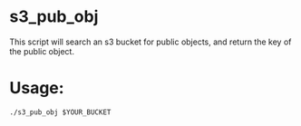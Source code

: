 # s3_pub_obj

This script will search an s3 bucket for public objects, and return the key of the public object.

# Usage:
`./s3_pub_obj $YOUR_BUCKET`
